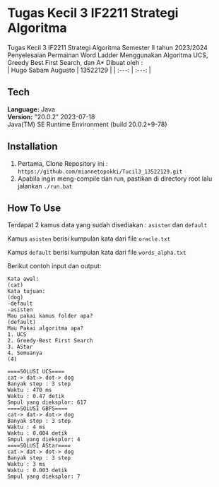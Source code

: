 # Tugas Kecil 3 IF2211 Strategi Algoritma
Tugas Kecil 3 IF2211 Strategi Algoritma Semester II tahun 2023/2024 Penyelesaian Permainan Word Ladder Menggunakan Algoritma UCS, Greedy Best First Search, dan A*
Dibuat oleh  :   
| Hugo Sabam Augusto | 13522129 |
| :---: | :---: |

## Tech

**Language:** Java\
**Version:** "20.0.2" 2023-07-18\
Java(TM) SE Runtime Environment (build 20.0.2+9-78)


## Installation

1. Pertama, Clone Repository ini : `https://github.com/miannetopokki/Tucil3_13522129.git`
2. Apabila ingin meng-compile dan run, pastikan di directory root lalu jalankan `./run.bat`


## How To Use
Terdapat 2 kamus data yang sudah disediakan : `asisten` dan `default`

Kamus `asisten` berisi kumpulan kata dari file `oracle.txt`

Kamus `default` berisi kumpulan kata dari file `words_alpha.txt`

Berikut contoh input dan output:
```
Kata awal: 
(cat)
Kata tujuan: 
(dog)
-default
-asisten 
Mau pakai kamus folder apa?
(default)
Mau Pakai algoritma apa?
1. UCS
2. Greedy-Best First Search
3. AStar
4. Semuanya
(4)
```
```
====SOLUSI UCS====
cat-> dat-> dot-> dog
Banyak step : 3 step
Waktu : 470 ms
Waktu : 0.47 detik
Smpul yang dieksplor: 617
====SOLUSI GBFS====
cat-> dat-> dot-> dog
Banyak step : 3 step
Waktu : 4 ms
Waktu : 0.004 detik
Smpul yang dieksplor: 4
====SOLUSI AStar====
cat-> dat-> dot-> dog
Banyak step : 3 step
Waktu : 3 ms
Waktu : 0.003 detik
Smpul yang dieksplor: 7
```